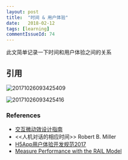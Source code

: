 ```yaml
---
layout: post
title:  "时间 & 用户体验"
date:   2018-02-12
tags: [learning]
commentIssueId: 74
---
```




此文简单记录一下时间和用户体验之间的关系



## 引用


![20171026093425409](https://user-images.githubusercontent.com/7157346/36070182-94a0cdf6-0f30-11e8-9fe2-1af4fe61cce8.png)

![20171026093425416](https://user-images.githubusercontent.com/7157346/36070179-92f0e9a0-0f30-11e8-8afe-b0662ddf35ed.png)

### References

* [交互微动效设计指南](https://isux.tencent.com/articles/106.html)
* <<人机对话的相应时间>> Robert B. Miller
* [H5App用户体验开发规范2017](http://h5.alipay.net/entry/share/doc/110)
* [Measure Performance with the RAIL Model](https://developers.google.com/web/fundamentals/performance/rail)
